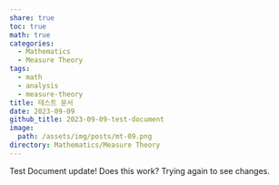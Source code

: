 ```yaml
---
share: true
toc: true
math: true
categories:
  - Mathematics
  - Measure Theory
tags:
  - math
  - analysis
  - measure-theory
title: 테스트 문서
date: 2023-09-09
github_title: 2023-09-09-test-document
image:
  path: /assets/img/posts/mt-09.png
directory: Mathematics/Measure Theory
---
```


Test Document update! Does this work?
Trying again to see changes.
